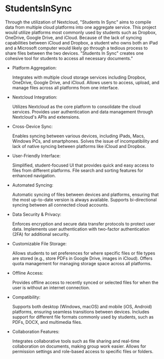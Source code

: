 # StudentsInSync

  Through the utilization of Nextcloud, "Students In Sync" aims to compile data from multiple cloud platforms into one aggregate service. This project would utilize platforms most commonly used by students such as Dropbox, OneDrive, Google Drive, and iCloud. Because of the lack of syncing capabilities between iCloud and Dropbox, a student who owns both an iPad and a Microsoft computer would likely go through a tedious process to share files between the two devices. "Students In Sync" creates one cohesive tool for students to access all necessary documents.”

* Platform Aggregation:

  Integrates with multiple cloud storage services including Dropbox, OneDrive, Google Drive, and iCloud.
  Allows users to access, upload, and manage files across all platforms from one interface.

* Nextcloud Integration:

  Utilizes Nextcloud as the core platform to consolidate the cloud services.
  Provides user authentication and data management through Nextcloud's APIs and extensions.

* Cross-Device Sync:

  Enables syncing between various devices, including iPads, Macs, Windows PCs, and smartphones.
  Solves the issue of incompatibility and lack of native syncing between platforms like iCloud and Dropbox.

* User-Friendly Interface:

  Simplified, student-focused UI that provides quick and easy access to files from different platforms.
  File search and sorting features for enhanced navigation.

* Automated Syncing:

  Automatic syncing of files between devices and platforms, ensuring that the most up-to-date version is always available.
  Supports bi-directional syncing between all connected cloud accounts.

* Data Security & Privacy:

  Enforces encryption and secure data transfer protocols to protect user data.
  Implements user authentication with two-factor authentication (2FA) for additional security.

* Customizable File Storage:

  Allows students to set preferences for where specific files or file types are stored (e.g., store PDFs in Google Drive, images in iCloud).
  Offers quota management for managing storage space across all platforms.

* Offline Access:

  Provides offline access to recently synced or selected files for when the user is without an internet connection.

* Compatibility:

  Supports both desktop (Windows, macOS) and mobile (iOS, Android) platforms, ensuring seamless transitions between devices.
  Includes support for different file formats commonly used by students, such as PDFs, DOCX, and multimedia files.

* Collaboration Features:

  Integrates collaborative tools such as file sharing and real-time collaboration on documents, making group work easier.
  Allows for permission settings and role-based access to specific files or folders.
